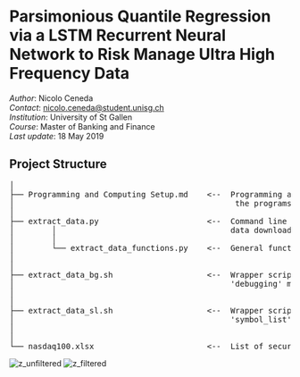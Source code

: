 # Parsimonious Quantile Regression via a LSTM Recurrent Neural Network to Risk Manage Ultra High Frequency Data

*Author*: Nicolo Ceneda \
*Contact*: nicolo.ceneda@student.unisg.ch \
*Institution*: University of St Gallen \
*Course*: Master of Banking and Finance \
*Last update*: 18 May 2019

## Project Structure
<pre>
│
├── Programming and Computing Setup.md    <--  Programming and computing setup required to execute
│                                               the programs. 
│
├── extract_data.py                       <--  Command line interface to extract and clean trade 
│        │                                     data downloaded from the wrds database.
│        │
│        └── extract_data_functions.py    <--  General functions called in 'extract_data.py'
│
│
├── extract_data_bg.sh                    <--  Wrapper script to execute 'extract_data.py' in 
│                                              'debugging' mode.
│
│
├── extract_data_sl.sh                    <--  Wrapper script to execute extract_data.py in 
│                                              'symbol_list' mode.
│
│
└── nasdaq100.xlsx                        <--  List of securities extracted
</pre>

![z_unfiltered](https://user-images.githubusercontent.com/47401951/57942042-c713b900-78d0-11e9-9cc9-a239e89c60f2.png)
![z_filtered](https://user-images.githubusercontent.com/47401951/57942022-bc592400-78d0-11e9-88f8-22393e302a9f.png)
